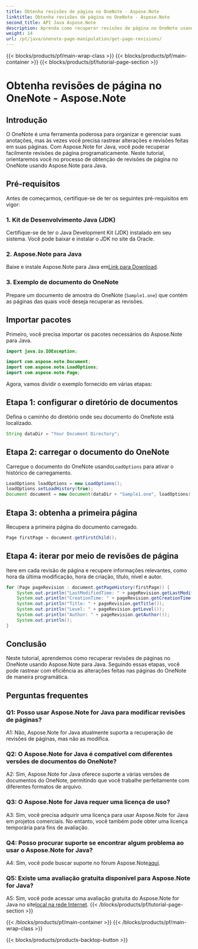 ```yaml
---
title: Obtenha revisões de página no OneNote - Aspose.Note
linktitle: Obtenha revisões de página no OneNote - Aspose.Note
second_title: API Java Aspose.Note
description: Aprenda como recuperar revisões de página no OneNote usando Aspose.Note para Java. Siga nosso guia passo a passo para um rastreamento eficiente das alterações.
weight: 14
url: /pt/java/onenote-page-manipulation/get-page-revisions/
---
```


{{< blocks/products/pf/main-wrap-class >}}
{{< blocks/products/pf/main-container >}}
{{< blocks/products/pf/tutorial-page-section >}}

# Obtenha revisões de página no OneNote - Aspose.Note

## Introdução

O OneNote é uma ferramenta poderosa para organizar e gerenciar suas anotações, mas às vezes você precisa rastrear alterações e revisões feitas em suas páginas. Com Aspose.Note for Java, você pode recuperar facilmente revisões de página programaticamente. Neste tutorial, orientaremos você no processo de obtenção de revisões de página no OneNote usando Aspose.Note para Java.

## Pré-requisitos

Antes de começarmos, certifique-se de ter os seguintes pré-requisitos em vigor:

### 1. Kit de Desenvolvimento Java (JDK)

Certifique-se de ter o Java Development Kit (JDK) instalado em seu sistema. Você pode baixar e instalar o JDK no site da Oracle.

### 2. Aspose.Note para Java

Baixe e instale Aspose.Note para Java em[Link para Download](https://releases.aspose.com/note/java/).

### 3. Exemplo de documento do OneNote

Prepare um documento de amostra do OneNote (`Sample1.one`) que contém as páginas das quais você deseja recuperar as revisões.

## Importar pacotes

Primeiro, você precisa importar os pacotes necessários do Aspose.Note para Java.

```java
import java.io.IOException;

import com.aspose.note.Document;
import com.aspose.note.LoadOptions;
import com.aspose.note.Page;
```

Agora, vamos dividir o exemplo fornecido em várias etapas:

## Etapa 1: configurar o diretório de documentos

Defina o caminho do diretório onde seu documento do OneNote está localizado.

```java
String dataDir = "Your Document Directory";
```

## Etapa 2: carregar o documento do OneNote

 Carregue o documento do OneNote usando`LoadOptions` para ativar o histórico de carregamento.

```java
LoadOptions loadOptions = new LoadOptions();
loadOptions.setLoadHistory(true);
Document document = new Document(dataDir + "Sample1.one", loadOptions);
```

## Etapa 3: obtenha a primeira página

Recupera a primeira página do documento carregado.

```java
Page firstPage = document.getFirstChild();
```

## Etapa 4: iterar por meio de revisões de página

Itere em cada revisão de página e recupere informações relevantes, como hora da última modificação, hora de criação, título, nível e autor.

```java
for (Page pageRevision : document.getPageHistory(firstPage)) {
    System.out.println("LastModifiedTime: " + pageRevision.getLastModifiedTime());
    System.out.println("CreationTime: " + pageRevision.getCreationTime());
    System.out.println("Title: " + pageRevision.getTitle());
    System.out.println("Level: " + pageRevision.getLevel());
    System.out.println("Author: " + pageRevision.getAuthor());
    System.out.println();
}
```

## Conclusão

Neste tutorial, aprendemos como recuperar revisões de páginas no OneNote usando Aspose.Note para Java. Seguindo essas etapas, você pode rastrear com eficiência as alterações feitas nas páginas do OneNote de maneira programática.

## Perguntas frequentes

### Q1: Posso usar Aspose.Note for Java para modificar revisões de páginas?

A1: Não, Aspose.Note for Java atualmente suporta a recuperação de revisões de páginas, mas não as modifica.

### Q2: O Aspose.Note for Java é compatível com diferentes versões de documentos do OneNote?

A2: Sim, Aspose.Note for Java oferece suporte a várias versões de documentos do OneNote, permitindo que você trabalhe perfeitamente com diferentes formatos de arquivo.

### Q3: O Aspose.Note for Java requer uma licença de uso?

A3: Sim, você precisa adquirir uma licença para usar Aspose.Note for Java em projetos comerciais. No entanto, você também pode obter uma licença temporária para fins de avaliação.

### Q4: Posso procurar suporte se encontrar algum problema ao usar o Aspose.Note for Java?

 A4: Sim, você pode buscar suporte no fórum Aspose.Note[aqui](https://forum.aspose.com/c/note/28).

### Q5: Existe uma avaliação gratuita disponível para Aspose.Note for Java?

 A5: Sim, você pode acessar uma avaliação gratuita do Aspose.Note for Java no site[local na rede Internet](https://releases.aspose.com/).
{{< /blocks/products/pf/tutorial-page-section >}}

{{< /blocks/products/pf/main-container >}}
{{< /blocks/products/pf/main-wrap-class >}}

{{< blocks/products/products-backtop-button >}}
